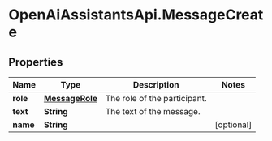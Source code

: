 # OpenAiAssistantsApi.MessageCreate

## Properties

Name | Type | Description | Notes
------------ | ------------- | ------------- | -------------
**role** | [**MessageRole**](MessageRole.md) | The role of the participant. | 
**text** | **String** | The text of the message. | 
**name** | **String** |  | [optional] 


